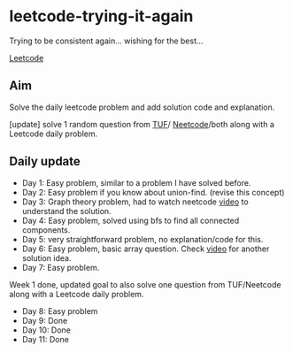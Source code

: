 # leetcode-trying-it-again
Trying to be consistent again... wishing for the best...

[Leetcode](https://leetcode.com/u/chaitanya-basava/)

## Aim
Solve the daily leetcode problem and add solution code and explanation.

[update] solve 1 random question from [TUF](https://takeuforward.org/strivers-a2z-dsa-course/strivers-a2z-dsa-course-sheet-2)/
[Neetcode](https://neetcode.io/practice?tab=neetcode150)/both along with a Leetcode daily problem.

## Daily update
- Day 1: Easy problem, similar to a problem I have solved before.
- Day 2: Easy problem if you know about union-find. (revise this concept)
- Day 3: Graph theory problem, had to watch neetcode [video](https://www.youtube.com/watch?v=Gn0ADjje8Rg) to understand the solution.
- Day 4: Easy problem, solved using bfs to find all connected components.
- Day 5: very straightforward problem, no explanation/code for this.
- Day 6: Easy problem, basic array question. Check [video](https://www.youtube.com/watch?v=Vzs_vlCIFEw) for another solution idea.
- Day 7: Easy problem.

Week 1 done, updated goal to also solve one question from TUF/Neetcode along with a Leetcode daily problem.
- Day 8: Easy problem
- Day 9: Done
- Day 10: Done
- Day 11: Done
